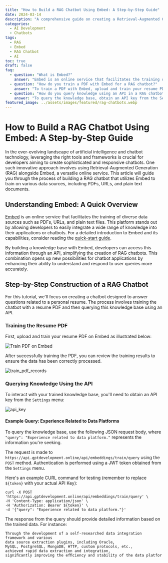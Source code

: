 ```yaml
---
title: "How to Build a RAG Chatbot Using Embed: A Step-by-Step Guide"
date: 2024-03-14
description: "A comprehensive guide on creating a Retrieval-Augmented Generation (RAG) chatbot with Embed, including steps for training on diverse data sources and querying knowledge via API."
categories:
  - AI Development
  - Chatbots
tags:
  - RAG
  - Embed
  - RAG Chatbot
  - AI
toc: true
draft: false
faq:
  - question: "What is Embed?"
    answer: "Embed is an online service that facilitates the training of diverse data sources such as PDFs, URLs, and plain text files, allowing developers to easily integrate a wide range of knowledge into their applications or chatbots."
  - question: "How do you train a PDF with Embed for a RAG chatbot?"
    answer: "To train a PDF with Embed, upload and train your resume PDF on the platform. After training, review the results to ensure the data has been correctly processed."
  - question: "How do you query knowledge using an API in a RAG chatbot?"
    answer: "To query the knowledge base, obtain an API key from the Settings menu and make a request to the Embed API using the POST method with a JSON request body that includes your query."
featured_image: ../assets/images/featured/rag-chatbots.webp
---
```




# How to Build a RAG Chatbot Using Embed: A Step-by-Step Guide

In the ever-evolving landscape of artificial intelligence and chatbot technology, leveraging the right tools and frameworks is crucial for developers aiming to create sophisticated and responsive chatbots. One such innovative approach involves using Retrieval-Augmented Generation (RAG) alongside Embed, a versatile online service. This article will guide you through the process of building a RAG chatbot that utilizes Embed to train on various data sources, including PDFs, URLs, and plain text documents. 



##  Understanding Embed: A Quick Overview 

[Embed](https://gptdevelopment.online/about/) is an online service that facilitates the training of diverse data sources such as PDFs, URLs, and plain text files. This platform stands out by allowing developers to easily integrate a wide range of knowledge into their applications or chatbots. For a detailed introduction to Embed and its capabilities, consider reading the [quick-start guide](https://gptdevelopment.online/about/). 



By building a knowledge base with Embed, developers can access this information through an API, simplifying the creation of RAG chatbots. This combination opens up new possibilities for chatbot applications by enhancing their ability to understand and respond to user queries more accurately. 





## Step-by-Step Construction of a RAG Chatbot 

For this tutorial, we'll focus on creating a chatbot designed to answer questions related to a personal resume. The process involves training the chatbot with a resume PDF and then querying this knowledge base using an API. 



### Training the Resume PDF 

First, upload and train your resume PDF on Embed as illustrated below: 

![Train PDF on Embed](/images/embed/train_pdf.png) 

After successfully training the PDF, you can review the training results to ensure the data has been correctly processed. 

![train_pdf_records](/images/embed/pdf_train_pdf.png)



### Querying Knowledge Using the API 

To interact with your trained knowledge base, you'll need to obtain an API key from the `Settings` menu: 

![api_key](/images/embed/setting.png)



#### Example Query: Experience Related to Data Platforms 

To query the knowledge base, use the following JSON request body, where `"query": "Experience related to data platform."` represents the information you're seeking. 



The request is made to `https://api.gptdevelopment.online/api/embeddings/train/query` using the `POST` method. Authentication is performed using a JWT token obtained from the `Settings` menu. 



Here's an example CURL command for testing (remember to replace `${token}` with your actual API Key): 

```
curl -X POST 'https://api.gptdevelopment.online/api/embeddings/train/query' \
-H 'Content-Type: application/json' \
-H 'Authorization: Bearer ${token}' \
-d '{"query": "Experience related to data platform."}'

```



The response from the query should provide detailed information based on the trained data. For instance:

```
Through the development of a self-researched data integration framework and various 
data source extraction plugins, including Oracle, 
MySQL, PostgreSQL, MongoDB, HTTP, custom protocols, etc., 
achieved rapid data extraction and integration, 
signiﬁcantly improving the efﬁciency and stability of the data platfor
```



